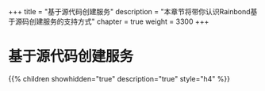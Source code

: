 +++
title = "基于源代码创建服务"
description = "本章节将带你认识Rainbond基于源码创建服务的支持方式"
chapter = true
weight = 3300
+++

# 基于源代码创建服务

{{% children showhidden="true" description="true" style="h4"  %}}
